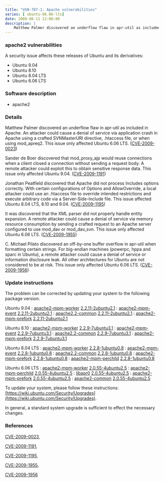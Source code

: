 ```yaml
---
title: "USN-787-1: Apache vulnerabilities"
series: [ ubuntu-06.06-lts]
date: 2009-06-11 12:00:00
description: |
    Matthew Palmer discovered an underflow flaw in apr-util as included in Apache. An attacker could cause a denial of service via application crash in Apache using a crafted SVNMasterURI directive, .htaccess file, or when using mod_apreq2. This issue only affected Ubuntu 6.06 LTS. ([CVE-2009-0023](http://people.ubuntu.com/~ubuntu-security/cve/CVE-2009-0023))
--- 
```

 
### apache2 vulnerabilities

A security issue affects these releases of Ubuntu and its derivatives:

* Ubuntu 9.04
* Ubuntu 8.10
* Ubuntu 8.04 LTS
* Ubuntu 6.06 LTS

### Software description

* apache2 

### Details

Matthew Palmer discovered an underflow flaw in apr-util as included in Apache. An attacker could cause a denial of service via application crash in Apache using a crafted SVNMasterURI directive, .htaccess file, or when using mod_apreq2. This issue only affected Ubuntu 6.06 LTS. ([CVE-2009-0023](http://people.ubuntu.com/~ubuntu-security/cve/CVE-2009-0023))

Sander de Boer discovered that mod_proxy_ajp would reuse connections when a client closed a connection without sending a request body. A remote attacker could exploit this to obtain sensitive response data. This issue only affected Ubuntu 9.04. ([CVE-2009-1191](http://people.ubuntu.com/~ubuntu-security/cve/CVE-2009-1191))

Jonathan Peatfield discovered that Apache did not process Includes options correctly. With certain configurations of Options and AllowOverride, a local attacker could use an .htaccess file to override intended restrictions and execute arbitrary code via a Server-Side-Include file. This issue affected Ubuntu 8.04 LTS, 8.10 and 9.04. ([CVE-2009-1195](http://people.ubuntu.com/~ubuntu-security/cve/CVE-2009-1195))

It was discovered that the XML parser did not properly handle entity expansion. A remote attacker could cause a denial of service via memory resource consumption by sending a crafted request to an Apache server configured to use mod_dav or mod_dav_svn. This issue only affected Ubuntu 6.06 LTS. ([CVE-2009-1955](http://people.ubuntu.com/~ubuntu-security/cve/CVE-2009-1955))

C. Michael Pilato discovered an off-by-one buffer overflow in apr-util when formatting certain strings. For big-endian machines (powerpc, hppa and sparc in Ubuntu), a remote attacker could cause a denial of service or information disclosure leak. All other architectures for Ubuntu are not considered to be at risk. This issue only affected Ubuntu 6.06 LTS. ([CVE-2009-1956](http://people.ubuntu.com/~ubuntu-security/cve/CVE-2009-1956)) 

### Update instructions

The problem can be corrected by updating your system to the following package version:

Ubuntu 9.04
 : [apache2-mpm-worker](https://launchpad.net/ubuntu/+source/apache2) <span> [2.2.11-2ubuntu2.1](https://launchpad.net/ubuntu/+source/apache2/2.2.11-2ubuntu2.1) </span> 
 : [apache2-mpm-event](https://launchpad.net/ubuntu/+source/apache2) <span> [2.2.11-2ubuntu2.1](https://launchpad.net/ubuntu/+source/apache2/2.2.11-2ubuntu2.1) </span> 
 : [apache2.2-common](https://launchpad.net/ubuntu/+source/apache2) <span> [2.2.11-2ubuntu2.1](https://launchpad.net/ubuntu/+source/apache2/2.2.11-2ubuntu2.1) </span> 
 : [apache2-mpm-prefork](https://launchpad.net/ubuntu/+source/apache2) <span> [2.2.11-2ubuntu2.1](https://launchpad.net/ubuntu/+source/apache2/2.2.11-2ubuntu2.1) </span> 

Ubuntu 8.10
 : [apache2-mpm-worker](https://launchpad.net/ubuntu/+source/apache2) <span> [2.2.9-7ubuntu3.1](https://launchpad.net/ubuntu/+source/apache2/2.2.9-7ubuntu3.1) </span> 
 : [apache2-mpm-event](https://launchpad.net/ubuntu/+source/apache2) <span> [2.2.9-7ubuntu3.1](https://launchpad.net/ubuntu/+source/apache2/2.2.9-7ubuntu3.1) </span> 
 : [apache2.2-common](https://launchpad.net/ubuntu/+source/apache2) <span> [2.2.9-7ubuntu3.1](https://launchpad.net/ubuntu/+source/apache2/2.2.9-7ubuntu3.1) </span> 
 : [apache2-mpm-prefork](https://launchpad.net/ubuntu/+source/apache2) <span> [2.2.9-7ubuntu3.1](https://launchpad.net/ubuntu/+source/apache2/2.2.9-7ubuntu3.1) </span> 

Ubuntu 8.04 LTS
 : [apache2-mpm-worker](https://launchpad.net/ubuntu/+source/apache2) <span> [2.2.8-1ubuntu0.8](https://launchpad.net/ubuntu/+source/apache2/2.2.8-1ubuntu0.8) </span> 
 : [apache2-mpm-event](https://launchpad.net/ubuntu/+source/apache2) <span> [2.2.8-1ubuntu0.8](https://launchpad.net/ubuntu/+source/apache2/2.2.8-1ubuntu0.8) </span> 
 : [apache2.2-common](https://launchpad.net/ubuntu/+source/apache2) <span> [2.2.8-1ubuntu0.8](https://launchpad.net/ubuntu/+source/apache2/2.2.8-1ubuntu0.8) </span> 
 : [apache2-mpm-prefork](https://launchpad.net/ubuntu/+source/apache2) <span> [2.2.8-1ubuntu0.8](https://launchpad.net/ubuntu/+source/apache2/2.2.8-1ubuntu0.8) </span> 
 : [apache2-mpm-perchild](https://launchpad.net/ubuntu/+source/apache2) <span> [2.2.8-1ubuntu0.8](https://launchpad.net/ubuntu/+source/apache2/2.2.8-1ubuntu0.8) </span> 

Ubuntu 6.06 LTS
 : [apache2-mpm-worker](https://launchpad.net/ubuntu/+source/apache2) <span> [2.0.55-4ubuntu2.5](https://launchpad.net/ubuntu/+source/apache2/2.0.55-4ubuntu2.5) </span> 
 : [apache2-mpm-perchild](https://launchpad.net/ubuntu/+source/apache2) <span> [2.0.55-4ubuntu2.5](https://launchpad.net/ubuntu/+source/apache2/2.0.55-4ubuntu2.5) </span> 
 : [libapr0](https://launchpad.net/ubuntu/+source/apache2) <span> [2.0.55-4ubuntu2.5](https://launchpad.net/ubuntu/+source/apache2/2.0.55-4ubuntu2.5) </span> 
 : [apache2-mpm-prefork](https://launchpad.net/ubuntu/+source/apache2) <span> [2.0.55-4ubuntu2.5](https://launchpad.net/ubuntu/+source/apache2/2.0.55-4ubuntu2.5) </span> 
 : [apache2-common](https://launchpad.net/ubuntu/+source/apache2) <span> [2.0.55-4ubuntu2.5](https://launchpad.net/ubuntu/+source/apache2/2.0.55-4ubuntu2.5) </span> 

To update your system, please follow these instructions: [https://wiki.ubuntu.com/Security/Upgrades](https://wiki.ubuntu.com/Security/Upgrades).

In general, a standard system upgrade is sufficient to effect the necessary changes. 

### References

 [CVE-2009-0023](http://people.ubuntu.com/~ubuntu-security/cve/CVE-2009-0023), 

 [CVE-2009-1191](http://people.ubuntu.com/~ubuntu-security/cve/CVE-2009-1191), 

 [CVE-2009-1195](http://people.ubuntu.com/~ubuntu-security/cve/CVE-2009-1195), 

 [CVE-2009-1955](http://people.ubuntu.com/~ubuntu-security/cve/CVE-2009-1955), 

 [CVE-2009-1956](http://people.ubuntu.com/~ubuntu-security/cve/CVE-2009-1956)
 
